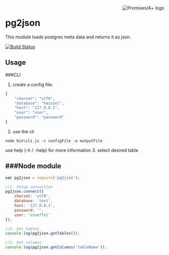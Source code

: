 <a href="http://promises-aplus.github.com/promises-spec">
    <img src="http://promises-aplus.github.com/promises-spec/assets/logo-small.png"
         align="right" valign="top" alt="Promises/A+ logo" />
</a>

pg2json
=======
This module loads postgres meta data and returns it as json.

[![Build Status](https://travis-ci.org/heinzelmannchen/pg2json.png?branch=master)](https://travis-ci.org/heinzelmannchen/heinzelmannchen-template)

Usage
-----

###CLI

1. create a config file:
```javascript
{
    "charset": "utf8",
    "database": "heinzel",
    "host": "127.0.0.1",
    "user": "user",
    "password": "password"
}
```
2. use the cli
```
node bin\cli.js -c configFile -o outputFile
```
use help (-h / -help) for more information
3. select desired table

###Node module
----------
```javascript
var pg2json = require('pg2json');

//1. Setup connection
pg2json.connect({
    charset: 'utf8',
    database: 'test',
    host: '127.0.0.1',
    password: '',
    user: 'stoeffel'
});

//2. Get tables
console.log(pg2json.getTables());

//3. Get columns
console.log(pg2json.getColumns('tableName'));
```
